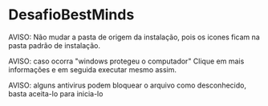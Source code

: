 # DesafioBestMinds

AVISO: Não mudar a pasta de origem da instalação, pois os icones ficam na pasta padrão de instalação.
 
AVISO: caso ocorra "windows protegeu o computador" Clique em mais informações e em seguida executar mesmo assim.


AVISO: alguns antivirus podem bloquear o arquivo como desconhecido, basta aceita-lo para inicia-lo
